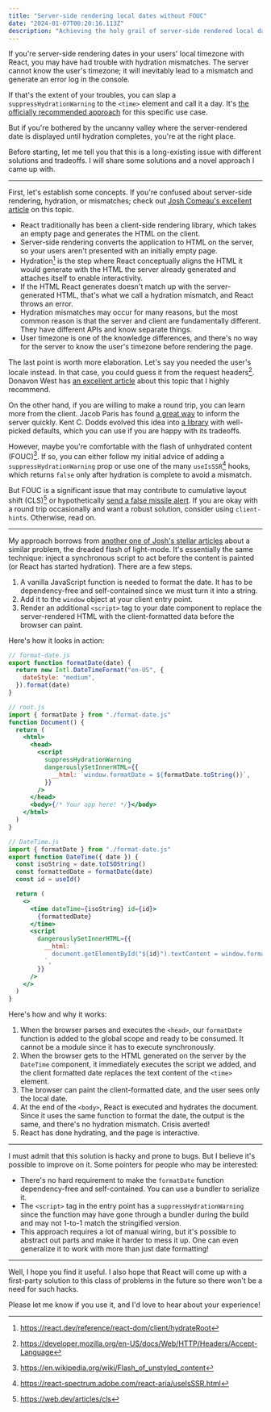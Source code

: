 ```yaml
---
title: "Server-side rendering local dates without FOUC"
date: "2024-01-07T00:20:16.113Z"
description: "Achieving the holy grail of server-side rendered local dates without hydration mismatches or flash of unhydrated content, by (ab)using synchronous scripts."
---
```


If you're server-side rendering dates in your users' local timezone with React, you may have had trouble with hydration mismatches. The server cannot know the user's timezone; it will inevitably lead to a mismatch and generate an error log in the console.

If that's the extent of your troubles, you can slap a `suppressHydrationWarning` to the `<time>` element and call it a day. It's [the officially recommended approach](https://react.dev/reference/react-dom/client/hydrateRoot#suppressing-unavoidable-hydration-mismatch-errors) for this specific use case.

But if you're bothered by the uncanny valley where the server-rendered date is displayed until hydration completes, you're at the right place.

Before starting, let me tell you that this is a long-existing issue with different solutions and tradeoffs. I will share some solutions and a novel approach I came up with.

---

First, let's establish some concepts. If you're confused about server-side rendering, hydration, or mismatches; check out [Josh Comeau's excellent article](https://www.joshwcomeau.com/react/the-perils-of-rehydration/) on this topic.

- React traditionally has been a client-side rendering library, which takes an empty page and generates the HTML on the client.
- Server-side rendering converts the application to HTML on the server, so your users aren't presented with an initially empty page.
- Hydration[^1] is the step where React conceptually aligns the HTML it would generate with the HTML the server already generated and attaches itself to enable interactivity.
- If the HTML React generates doesn't match up with the server-generated HTML, that's what we call a hydration mismatch, and React throws an error.
- Hydration mismatches may occur for many reasons, but the most common reason is that the server and client are fundamentally different. They have different APIs and know separate things.
- User timezone is one of the knowledge differences, and there's no way for the server to know the user's timezone before rendering the page.

The last point is worth more elaboration. Let's say you needed the user's locale instead. In that case, you could guess it from the request headers[^2]. Donavon West has [an excellent article](https://donavon.com/blog/remix-locale) about this topic that I highly recommend.

On the other hand, if you are willing to make a round trip, you can learn more from the client. Jacob Paris has found [a great way](https://www.jacobparis.com/content/remix-ssr-dates) to inform the server quickly. Kent C. Dodds evolved this idea into [a library](https://github.com/epicweb-dev/client-hints) with well-picked defaults, which you can use if you are happy with its tradeoffs.

However, maybe you're comfortable with the flash of unhydrated content (FOUC)[^3]. If so, you can either follow my initial advice of adding a `suppressHydrationWarning` prop or use one of the many `useIsSSR`[^4] hooks, which returns `false` only after hydration is complete to avoid a mismatch.

But FOUC is a significant issue that may contribute to cumulative layout shift (CLS)[^5] or hypothetically [send a false missile alert](https://www.epicweb.dev/stop-lying-to-your-users). If you are okay with a round trip occasionally and want a robust solution, consider using `client-hints`. Otherwise, read on.

---

My approach borrows from [another one of Josh's stellar articles](https://www.joshwcomeau.com/react/dark-mode/) about a similar problem, the dreaded flash of light-mode. It's essentially the same technique: inject a synchronous script to act before the content is painted (or React has started hydration). There are a few steps.

1. A vanilla JavaScript function is needed to format the date. It has to be dependency-free and self-contained since we must turn it into a string.
2. Add it to the `window` object at your client entry point.
3. Render an additional `<script>` tag to your date component to replace the server-rendered HTML with the client-formatted data before the browser can paint.

Here's how it looks in action:

```jsx
// format-date.js
export function formatDate(date) {
  return new Intl.DateTimeFormat("en-US", {
    dateStyle: "medium",
  }).format(date)
}
```

```jsx
// root.js
import { formatDate } from "./format-date.js"
function Document() {
  return (
    <html>
      <head>
        <script
          suppressHydrationWarning
          dangerouslySetInnerHTML={{
            __html: `window.formatDate = ${formatDate.toString()}`,
          }}
        />
      </head>
      <body>{/* Your app here! */}</body>
    </html>
  )
}
```

```jsx
// DateTime.js
import { formatDate } from "./format-date.js"
export function DateTime({ date }) {
  const isoString = date.toISOString()
  const formattedDate = formatDate(date)
  const id = useId()

  return (
    <>
      <time dateTime={isoString} id={id}>
        {formattedDate}
      </time>
      <script
        dangerouslySetInnerHTML={{
          __html: `
            document.getElementById("${id}").textContent = window.formatDate(new Date("${isoString}"));
          `,
        }}
      />
    </>
  )
}
```

Here's how and why it works:

1. When the browser parses and executes the `<head>`, our `formatDate` function is added to the global scope and ready to be consumed. It cannot be a module since it has to execute synchronously.
2. When the browser gets to the HTML generated on the server by the `DateTime` component, it immediately executes the script we added, and the client formatted date replaces the text content of the `<time>` element.
3. The browser can paint the client-formatted date, and the user sees only the local date.
4. At the end of the `<body>`, React is executed and hydrates the document. Since it uses the same function to format the date, the output is the same, and there's no hydration mismatch. Crisis averted!
5. React has done hydrating, and the page is interactive.

---

I must admit that this solution is hacky and prone to bugs. But I believe it's possible to improve on it. Some pointers for people who may be interested:

- There's no hard requirement to make the `formatDate` function dependency-free and self-contained. You can use a bundler to serialize it.
- The `<script>` tag in the entry point has a `suppressHydrationWarning` since the function may have gone through a bundler during the build and may not 1-to-1 match the stringified version.
- This approach requires a lot of manual wiring, but it's possible to abstract out parts and make it harder to mess it up. One can even generalize it to work with more than just date formatting!

---

Well, I hope you find it useful. I also hope that React will come up with a first-party solution to this class of problems in the future so there won't be a need for such hacks.

Please let me know if you use it, and I'd love to hear about your experience!

[^1]: https://react.dev/reference/react-dom/client/hydrateRoot
[^2]: https://developer.mozilla.org/en-US/docs/Web/HTTP/Headers/Accept-Language
[^3]: https://en.wikipedia.org/wiki/Flash_of_unstyled_content
[^4]: https://react-spectrum.adobe.com/react-aria/useIsSSR.html
[^5]: https://web.dev/articles/cls
